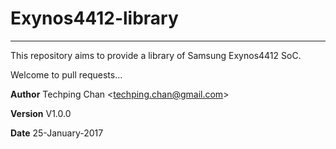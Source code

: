 # Exynos4412-library

- - -

This repository aims to provide a library of Samsung Exynos4412 SoC.

Welcome to pull requests...

**Author**  Techping Chan <techping.chan@gmail.com\>

**Version** V1.0.0

**Date**    25-January-2017
